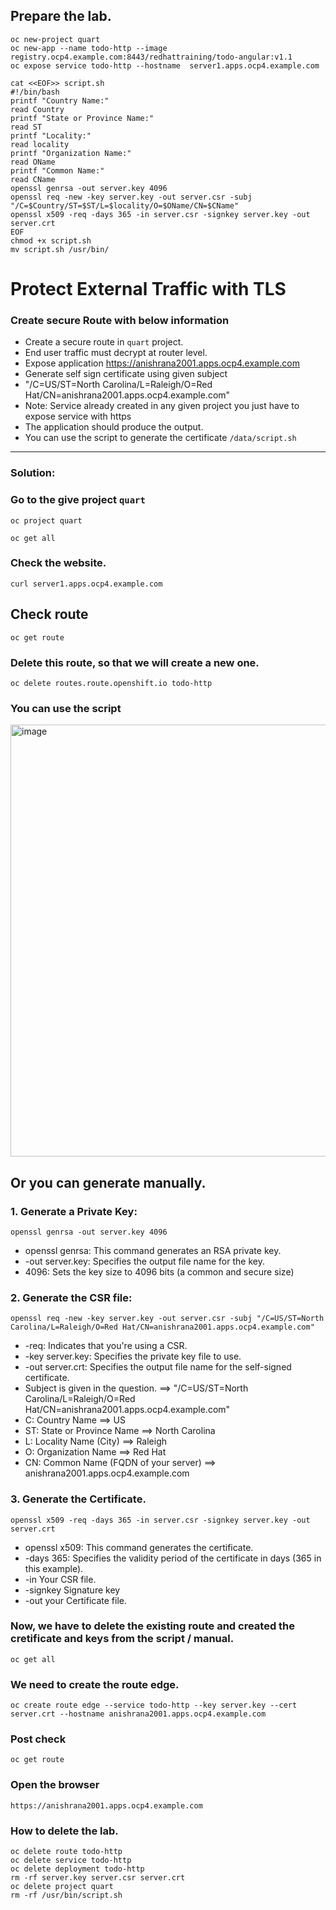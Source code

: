 ## Prepare the lab. 
```
oc new-project quart
oc new-app --name todo-http --image registry.ocp4.example.com:8443/redhattraining/todo-angular:v1.1
oc expose service todo-http --hostname  server1.apps.ocp4.example.com

cat <<EOF>> script.sh
#!/bin/bash
printf "Country Name:"
read Country
printf "State or Province Name:"
read ST
printf "Locality:"
read locality
printf "Organization Name:"
read OName
printf "Common Name:"
read CName
openssl genrsa -out server.key 4096
openssl req -new -key server.key -out server.csr -subj "/C=$Country/ST=$ST/L=$locality/O=$OName/CN=$CName"
openssl x509 -req -days 365 -in server.csr -signkey server.key -out server.crt
EOF
chmod +x script.sh
mv script.sh /usr/bin/
```


# Protect External Traffic with TLS
### Create secure Route  with below information
- Create a secure route in `quart` project.
- End user traffic must decrypt at router level.
- Expose application https://anishrana2001.apps.ocp4.example.com
- Generate self sign certificate using given  subject	
- "/C=US/ST=North Carolina/L=Raleigh/O=Red Hat/CN=anishrana2001.apps.ocp4.example.com"
- Note: Service already  created  in any given project you just have to expose  service  with https
- The application should produce the output.
- You can use the script to generate the certificate `/data/script.sh`
---
### Solution:
### Go to the give project `quart`
```
oc project quart
```

```
oc get all
```

### Check the website.
```
curl server1.apps.ocp4.example.com
```
## Check route
```
oc get route
```
### Delete this route, so that we will create a new one.
```
oc delete routes.route.openshift.io todo-http
```
### You can use the script 

<img width="691" alt="image" src="https://github.com/user-attachments/assets/6709e169-915d-4ba4-a5e2-d0c01857d8c2" />


## Or you can generate manually.
### 1. Generate a Private Key:
```
openssl genrsa -out server.key 4096
```
- openssl genrsa: This command generates an RSA private key.
- -out server.key: Specifies the output file name for the key.
- 4096: Sets the key size to 4096 bits (a common and secure size)

### 2. Generate the CSR file:

```
openssl req -new -key server.key -out server.csr -subj "/C=US/ST=North Carolina/L=Raleigh/O=Red Hat/CN=anishrana2001.apps.ocp4.example.com"
```


- -req: Indicates that you're using a CSR.
- -key server.key: Specifies the private key file to use.
- -out server.crt: Specifies the output file name for the self-signed certificate. 
- Subject is given in the question.    ==> "/C=US/ST=North Carolina/L=Raleigh/O=Red Hat/CN=anishrana2001.apps.ocp4.example.com"
- C: Country Name                       ==> US
- ST: State or Province Name            ==> North Carolina
- L: Locality Name (City)               ==> Raleigh
- O: Organization Name                  ==> Red Hat
- CN: Common Name (FQDN of your server) ==> anishrana2001.apps.ocp4.example.com	

### 3. Generate the Certificate.
```
openssl x509 -req -days 365 -in server.csr -signkey server.key -out server.crt
```
- openssl x509: This command generates the certificate.
- -days 365: Specifies the validity period of the certificate in days (365 in this example).
- -in Your CSR file.
- -signkey Signature key
- -out your Certificate file.

  
### Now, we have to delete the existing route and created the cretificate and keys from the script / manual.

```
oc get all
```
### We need to create the route edge.
```
oc create route edge --service todo-http --key server.key --cert server.crt --hostname anishrana2001.apps.ocp4.example.com

```

### Post check 
```
oc get route
```
### Open the browser
```
https://anishrana2001.apps.ocp4.example.com
```

### How to delete the lab.
```
oc delete route todo-http
oc delete service todo-http
oc delete deployment todo-http
rm -rf server.key server.csr server.crt
oc delete project quart
rm -rf /usr/bin/script.sh
```


